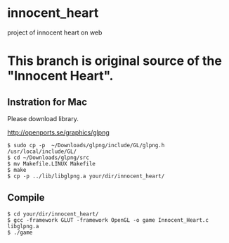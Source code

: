 innocent_heart
==============

project of innocent heart on web

# This branch is original source of the "Innocent Heart".

## Instration for Mac

Please download library.

http://openports.se/graphics/glpng

```
$ sudo cp -p  ~/Downloads/glpng/include/GL/glpng.h /usr/local/include/GL/
$ cd ~/Downloads/glpng/src
$ mv Makefile.LINUX Makefile
$ make
$ cp -p ../lib/libglpng.a your/dir/innocent_heart/
```

## Compile

```
$ cd your/dir/innocent_heart/
$ gcc -framework GLUT -framework OpenGL -o game Innocent_Heart.c libglpng.a
$ ./game
```


